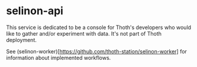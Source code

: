 # selinon-api

This service is dedicated to be a console for Thoth's developers who would like
to gather and/or experiment with data. It's not part of Thoth deployment.

See (selinon-worker)[https://github.com/thoth-station/selinon-worker] for
information about implemented workflows.

